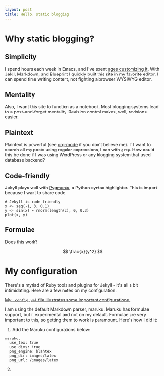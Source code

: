 ```yaml
---
layout: post
title: Hello, static blogging
---
```


# Why static blogging?

## Simplicity

I spend hours each week in Emacs, and I've spent [ages customizing
it](http://github.com/vsbuffalo/.emacs.d). With
[Jekll](http://github.com/mojombo/jekyll),
[Markdown](http://daringfireball.net/projects/markdown/syntax), and
[Blueprint](http://blueprintcss.org) I quickly built this site in my
favorite editor. I can spend time writing content, not fighting a
browser WYSIWYG editor.

## Mentality

Also, I want this site to function as a notebook. Most blogging
systems lead to a post-and-forget mentality. Revision control makes,
well, revisions easier.

## Plaintext

Plaintext is powerful (see [org-mode](http://orgmode.org/) if you
don't believe me). If I want to search all my posts using regular
expressions, I can with `grep`. How could this be done if I was using
WordPress or any blogging system that used database backend?

## Code-friendly

Jekyll plays well with [Pygments](http://pygments.org/), a Python
syntax highlighter. This is import because I want to share code. 

    # Jekyll is code friendly
    x <- seq(-1, 3, 0.1)
    y <- sin(x) + rnorm(length(x), 0, 0.3)
    plot(x, y)

## Formulae

Does this work?

$$ \frac{x}{y^2} $$

# My configuration

There's a myriad of Ruby tools and plugins for Jekyll - it's all a bit
intimidating. Here are a few notes on my configuration.

[My `_config.yml` file illustrates some important
configurations.](http://github.com/vsbuffalo/vsbuffalo.github.com/blob/master/_config.yml)

I am using the default Markdown parser, maruku. Maruku has formulae
support, but it experimental and not on my default. Formulae are very
important to this, so getting them to work is paramount. Here's how I
did it:

  1. Add the Maruku configurations below:

    maruku:
      use_tex: true
      use_divs: true
      png_engine: blahtex
      png_dir: images/latex
      png_url: /images/latex

  2. 